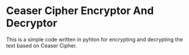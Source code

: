 # Ceaser Cipher Encryptor And Decryptor

This is a simple code written in pyhton for encrypting and decrypting the text 
based on Ceaser Cipher.
